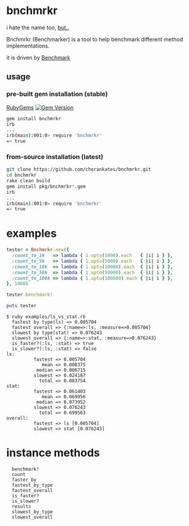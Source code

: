 # bnchmrkr

i hate the name too, [but..](https://github.com/chorankates/bnchmrkr/issues/1)

Bnchmrkr (Benchmarker) is a tool to help benchmark different method implementations.

it is driven by [Benchmark](http://ruby-doc.org/stdlib-2.0.0/libdoc/benchmark/rdoc/Benchmark.html)

## usage
### pre-built gem installation (stable)

[RubyGems](http://rubygems.org/gems/bnchrmr)
[![Gem Version](https://badge.fury.io/rb/bnchmrkr.png)](http://badge.fury.io/rb/bnchmrkr)

```sh
gem install bnchmrkr
irb
...
irb(main):001:0> require 'bnchmrkr'
=> true
```

### from-source installation (latest)

```sh
git clone https://github.com/chorankates/bnchmrkr.git
cd bnchmrkr
rake clean build
gem install pkg/bnchmrkr*.gem
irb
...
irb(main):001:0> require 'bnchmrkr'
=> true
```

# examples

```rb
tester = Bnchmrkr.new({
  :count_to_1k   => lambda { 1.upto(1000).each   { |i| i } },
  :count_to_5k   => lambda { 1.upto(5000).each   { |i| i } },
  :count_to_10k  => lambda { 1.upto(10000).each  { |i| i } },
  :count_to_50k  => lambda { 1.upto(50000).each  { |i| i } },
  :count_to_100k => lambda { 1.upto(100000).each { |i| i } },
}, 1000)

tester.benchmark!

puts tester
```

```
$ ruby examples/ls_vs_stat.rb
  fastest by type(ls) => 0.005704
  fastest overall => {:name=>:ls, :measure=>0.005704}
  slowest by type(stat) => 0.076243
  slowest_overall => {:name=>:stat, :measure=>0.076243}
  is_faster?(:ls, :stat) => true
  is_slower?(:ls, :stat) => false
ls:
          fastest => 0.005704
             mean => 0.008375
           median => 0.006715
          slowest => 0.024187
            total => 0.083754
stat:
          fastest => 0.061403
             mean => 0.069956
           median => 0.073952
          slowest => 0.076243
            total => 0.699563
overall:
          fastest => ls [0.005704]
          slowest => stat [0.076243]
```

# instance methods
```
  benchmark!
  count
  faster_by
  fastest_by_type
  fastest_overall
  is_faster?
  is_slower?
  results
  slowest_by_type
  slowest_overall
```